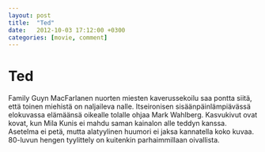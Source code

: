 ```yaml
---
layout: post
title:  "Ted"
date:   2012-10-03 17:12:00 +0300
categories: [movie, comment]
---
```


# Ted

Family Guyn MacFarlanen nuorten miesten kaverussekoilu saa pontta siitä, että toinen miehistä on naljaileva nalle. Itseironisen sisäänpäinlämpiävässä elokuvassa elämäänsä oikealle tolalle ohjaa Mark Wahlberg. Kasvukivut ovat kovat, kun Mila Kunis ei mahdu saman kainalon alle teddyn kanssa. Asetelma ei petä, mutta alatyylinen huumori ei jaksa kannatella koko kuvaa. 80-luvun hengen tyylittely on kuitenkin parhaimmillaan oivallista.

[//]: # "http://www.imdb.com/title/tt1637725/"